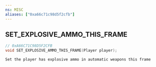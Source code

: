 ```yaml
---
ns: MISC
aliases: ["0xa66c71c98d5f2cfb"]
---
```

## SET_EXPLOSIVE_AMMO_THIS_FRAME

```c
// 0xA66C71C98D5F2CFB
void SET_EXPLOSIVE_AMMO_THIS_FRAME(Player player);
```

```
Set the player has explosive ammo in automatic weapons this frame
```
